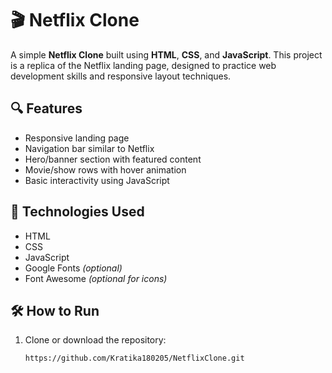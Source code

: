 # 🎬 Netflix Clone

A simple **Netflix Clone** built using **HTML**, **CSS**, and **JavaScript**. This project is a  replica of the Netflix landing page, designed to practice web development skills and responsive layout techniques.

## 🔍 Features

- Responsive landing page
- Navigation bar similar to Netflix
- Hero/banner section with featured content
- Movie/show rows with hover animation
- Basic interactivity using JavaScript

## 🚀 Technologies Used

- HTML
- CSS 
- JavaScript 
- Google Fonts *(optional)*
- Font Awesome *(optional for icons)*


## 🛠️ How to Run

1. Clone or download the repository:
   ```bash
   https://github.com/Kratika180205/NetflixClone.git
   


